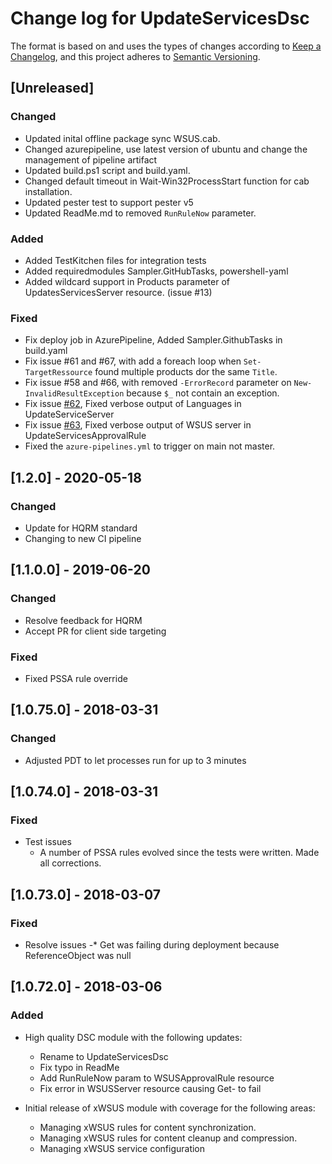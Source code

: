 # Change log for UpdateServicesDsc

The format is based on and uses the types of changes according to [Keep a Changelog](https://keepachangelog.com/en/1.0.0/),
and this project adheres to [Semantic Versioning](https://semver.org/spec/v2.0.0.html).

## [Unreleased]

### Changed

- Updated inital offline package sync WSUS.cab.
- Changed azurepipeline, use latest version of ubuntu and change the management 
  of pipeline artifact
- Updated build.ps1 script and build.yaml.
- Changed default timeout in Wait-Win32ProcessStart function for cab installation.
- Updated pester test to support pester v5
- Updated ReadMe.md to removed `RunRuleNow` parameter.

### Added

- Added TestKitchen files for integration tests
- Added requiredmodules Sampler.GitHubTasks, powershell-yaml
- Added wildcard support in Products parameter of UpdatesServicesServer resource.
 (issue #13)

### Fixed

- Fix deploy job in AzurePipeline, Added Sampler.GithubTasks in build.yaml
- Fix issue #61 and #67, with add a foreach loop when `Set-TargetRessource` found 
multiple products dor the same `Title`.
- Fix issue #58 and #66, with removed `-ErrorRecord` parameter on `New-InvalidResultException`
 because `$_` not contain an exception.
- Fix issue [#62](https://github.com/dsccommunity/UpdateServicesDsc/issues/62),
 Fixed verbose output of Languages in UpdateServiceServer
- Fix issue [#63](https://github.com/dsccommunity/UpdateServicesDsc/issues/63),
 Fixed verbose output of WSUS server in UpdateServicesApprovalRule
- Fixed the `azure-pipelines.yml` to trigger on main not master.

## [1.2.0] - 2020-05-18

### Changed

- Update for HQRM standard
- Changing to new CI pipeline

## [1.1.0.0] - 2019-06-20

### Changed

- Resolve feedback for HQRM
- Accept PR for client side targeting

### Fixed

- Fixed PSSA rule override

## [1.0.75.0] - 2018-03-31

### Changed

- Adjusted PDT to let processes run for up to 3 minutes

## [1.0.74.0] - 2018-03-31

### Fixed

- Test issues
  - A number of PSSA rules evolved since the tests were written. Made all corrections.

## [1.0.73.0] - 2018-03-07

### Fixed

- Resolve issues
  -* Get was failing during deployment because ReferenceObject was null

## [1.0.72.0] - 2018-03-06

### Added

- High quality DSC module with the following updates:
  - Rename to UpdateServicesDsc
  - Fix typo in ReadMe
  - Add RunRuleNow param to WSUSApprovalRule resource
  - Fix error in WSUSServer resource causing Get- to fail

- Initial release of xWSUS module with coverage for the following areas:
  - Managing xWSUS rules for content synchronization.
  - Managing xWSUS rules for content cleanup and compression.
  - Managing xWSUS service configuration
